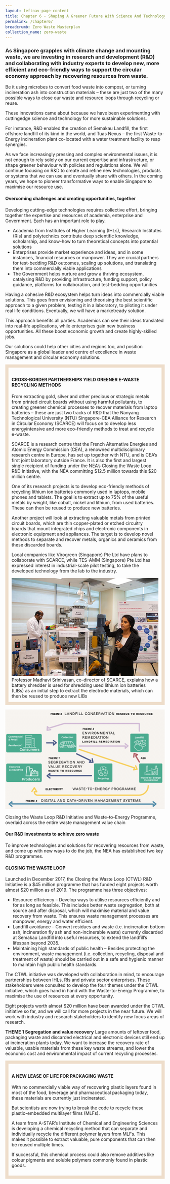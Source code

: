 ```yaml
---
layout: leftnav-page-content
title: Chapter 6 - Shaping A Greener Future With Science And Technology
permalink: /chapter6/
breadcrumb: Zero Waste Masterplan 
collection_name: zero-waste
---
```


### As Singapore grapples with climate change and mounting waste, we are investing in research and development (R&D) and collaborating with industry experts to develop new, more efficient and eco-friendly ways to support the circular economy approach by recovering resources from waste. 

Be it using microbes to convert food waste
into compost, or turning incineration ash
into construction materials – these are just
two of the many possible ways to close our
waste and resource loops through recycling
or reuse.

These innovations came about because
we have been experimenting with cuttingedge
science and technology for more
sustainable solutions.

For instance, R&D enabled the creation of
Semakau Landfill, the first offshore landfill
of its kind in the world, and Tuas Nexus –
the first Waste-to-Energy incineration plant
co-located with a water treatment facility to
reap synergies.

As we face increasingly pressing and complex
environmental issues, it is not enough to
rely solely on our current expertise and
infrastructure, or shape greener behaviour
with policies and regulations alone.
We will continue focusing on R&D to create
and refine new technologies, products or
systems that we can use and eventually share
with others. In the coming years, we hope
to pioneer transformative ways to enable
Singapore to maximise our resource use.

#### Overcoming challenges and creating opportunities, together

Developing cutting-edge technologies
requires collective effort, bringing together
the expertise and resources of academia,
enterprise and Government. Each has an
important role to play.

* Academia from Institutes of Higher Learning (IHLs), Research Institutes (RIs) and polytechnics contribute deep scientific
knowledge, scholarship, and know-how to turn theoretical concepts into potential solutions
* Enterprises provide market experience and ideas, and in some instances, financial resources or manpower. They are crucial
partners for test-bedding R&D outcomes, scaling up solutions, and translating them into commercially viable applications
* The Government helps nurture and grow a thriving ecosystem, catalysing R&D by providing infrastructure, funding support,
policy guidance, platforms for collaboration, and test-bedding opportunities

Having a cohesive R&D ecosystem helps turn
ideas into commercially viable solutions. This
goes from envisioning and theorising the best
scientific approach to a given problem, testing
it in a laboratory, to piloting it under real life
conditions. Eventually, we will have a marketready
solution.

This approach benefits all parties. Academics
can see their ideas translated into real-life
applications, while enterprises gain new
business opportunities. All these boost
economic growth and create highly-skilled
jobs.

Our solutions could help other cities and
regions too, and position Singapore as a
global leader and centre of excellence in
waste management and circular economy
solutions.


<div style="padding: 10px; border:10px solid #eeddca">

<h4>CROSS-BORDER PARTNERSHIPS YIELD GREENER E-WASTE RECYCLING METHODS</h4>

<p>From extracting gold, silver and other precious
or strategic metals from printed circuit boards
without using harmful pollutants, to creating
greener chemical processes to recover
materials from laptop batteries – these are
just two tracks of R&D that the Nanyang
Technological University (NTU) Singapore-CEA
Alliance for Research in Circular Economy
(SCARCE) will focus on to develop less energyintensive
and more eco-friendly methods to
treat and recycle e-waste.</p>

<p>SCARCE is a research centre that the
French Alternative Energies and Atomic
Energy Commission (CEA), a renowned
multidisciplinary research centre in Europe,
has set up together with NTU, and is CEA’s
first joint laboratory outside France. It is also
the first and largest single recipient of funding
under the NEA’s Closing the Waste Loop R&D
Initiative, with the NEA committing $12.5
million towards this $20 million centre.</p>

<p>One of its research projects is to develop
eco-friendly methods of recycling lithium ion
batteries commonly used in laptops, mobile
phones and tablets. The goal is to extract up to
75% of the useful metals by weight, like cobalt,
nickel and lithium, from used batteries. These
can then be reused to produce new batteries.</p>

<p>Another project will look at extracting valuable
metals from printed circuit boards, which are
thin copper-plated or etched circuitry boards
that mount integrated chips and electronic
components in electronic equipment and
appliances. The target is to develop novel
methods to separate and recover metals,
organics and ceramics from these discarded
boards.</p>

<p>Local companies like Virogreen (Singapore) Pte
Ltd have plans to collaborate with SCARCE,
while TES-AMM (Singapore) Pte Ltd has
expressed interest in industrial-scale pilot
testing, to take the developed technology from
the lab to the industry.</p>

<img src="/images/ch6-scarce.jpg" alt="Professor Madhavi Srinivasan, co-director of SCARCE">
<caption>Professor Madhavi Srinivasan, co-director of SCARCE, explains how a battery shredder is used for shredding used lithium ion batteries (LIBs) as an initial step to extract the electrode
materials, which can then be reused to produce new LIBs</caption>

</div>

![Closing the Waste Loop](/images/ch6-closing-the-waste-loop.png)
<caption>Closing the Waste Loop R&D Initiative and Waste-to-Energy Programme, overlaid across the entire waste management value chain</caption>

#### Our R&D investments to achieve zero waste

To improve technologies and solutions for
recovering resources from waste, and come
up with new ways to do the job, the NEA has
established two key R&D programmes.

#### CLOSING THE WASTE LOOP

Launched in December 2017, the Closing the
Waste Loop (CTWL) R&D Initiative is a $45
million programme that has funded eight
projects worth almost $20 million as of 2019.
The programme has three objectives:

* Resource efficiency – Develop ways to utilise resources efficiently and for as long as feasible. This includes better waste segregation, both at source and after disposal, which will maximise material and value recovery from waste. This ensures waste management processes are manpower, energy and water efficient.
* Landfill avoidance – Convert residues and waste (i.e. incineration bottom ash, incineration fly ash and non-incinerable waste) currently discarded at Semakau Landfill into useful resources, to extend the landfill’s lifespan beyond 2035.
* Maintaining high standards of public health – Besides protecting the environment, waste management (i.e. collection, recycling, disposal and treatment of waste) should be carried out in a safe and hygienic manner to maintain high
public health standards.

The CTWL initiative was developed with
collaboration in mind, to encourage
partnerships between IHLs, RIs and private
sector enterprises. These stakeholders were
consulted to develop the four themes under
the CTWL initiative, which goes hand in
hand with the Waste-to-Energy Programme,
to maximise the use of resources at every
opportunity.


Eight projects worth almost $20 million have been
awarded under the CTWL initiative
so far, and we will call for more
projects in the near future.
We will work with industry and
research stakeholders to identify
new focus areas of research.

**THEME 1 Segregation and value recovery**
Large amounts of leftover food, packaging
waste and discarded electrical and electronic
devices still end up at incineration plants
today. We want to increase the recovery rate
of valuable, usable materials from these key
waste streams, and lower the economic cost
and environmental impact of current
recycling processes.

<div style="padding: 10px; border:10px solid #eeddca">

<h4>A NEW LEASE OF LIFE FOR PACKAGING WASTE</h4>

<p>With no commercially viable way of
recovering plastic layers found in most of
the food, beverage and pharmaceutical
packaging today, these materials are
currently just incinerated.</p>

<p>But scientists are now trying to break the
code to recycle these plastic-embedded
multilayer films (MLFs).</p>

<p>A team from A-STAR’s Institute of
Chemical and Engineering Sciences is
developing a chemical recycling method
that can separate and individually recycle
the different polymer layers from MLFs.
This makes it possible to extract valuable,
pure components that can then be reused
multiple times.</p>

<p>If successful, this chemical process could
also remove additives like colour pigments
and soluble polymers commonly found in
plastic goods.</p>

</div>
